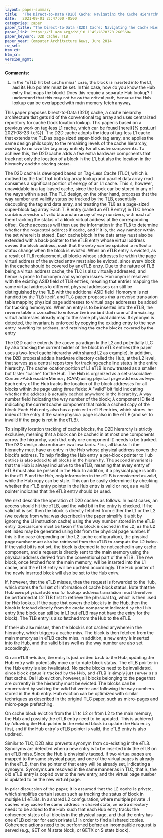```yaml
---
layout: paper-summary
title:  "The Direct-to-Data (D2D) Cache: Navigating the Cache Hierarchy with a Single Lookup"
date:   2021-09-01 23:47:00 -0500
categories: paper
paper_title: "The Direct-to-Data (D2D) Cache: Navigating the Cache Hierarchy with a Single Lookup"
paper_link: https://dl.acm.org/doi/10.1145/2678373.2665694
paper_keyword: D2D Cache; TLB
paper_year: Computer Architecture News, June 2014
rw_set:
htm_cd:
htm_cr:
version_mgmt:
---
```


**Comments:**

1. In the "eTLB hit but cache miss" case, the block is inserted into the L1, and its Hub pointer must be set.
   In this case, how do you know the Hub entry that maps the block?
   Does this require a separate Hub lookup? I understand that this may not be on the critical path, because the Hub
   lookup can be overlapped with main memory fetch anyway.

This paper proposes Direct-to-Data (D2D) cache, a cache hierarchy architecture that gets rid of the conventional
tag array and uses centralized repository for cache block location lookup. 
This paper is based on a previous work on tag-less L1 cache, which can be found [here]({% post_url 2021-08-23-tlc%}).
The D2D cache adopts the idea of tag-less L1 cache that extends the TLB as page-sized super-block tag array, and 
applies the same design philosophy to the remaining levels of the cache hierarchy, seeking to remove the tag 
array entirely for all cache components.
To achieve this, the D2D cache adds a few extra hardware components that track not only the location of a block in the 
L1, but also the location in the hierarchy and the sharing status.

The D2D cache is developed based on Tag-Less Cache (TLC), which is motived by the fact that both tag array lookup 
and parallel data array read consumes a significant portion of energy of an L1 cache. 
This is, however, unavoidable in a tag-based cache, since the block can be stored in any of the ways within a set.
The TLC design, on the other hand, proposes that the way number and validity status be tracked by the TLB, essentially
decoupling the tag and data array, and treating the TLB as a page-sized super-block tag array.
Each TLB entry (called an eTLB entry) in TLC hence contains a vector of valid bits and an array of way numbers, with
each of them tracking the status of a block virtual address at the corresponding offset.
Cache accesses will then use the information in the TLB to determine whether the requested address if cache, and if 
it is, the way number within the set where it is stored. 
Each cache block in the data array must also be extended with a back-pointer to the eTLB entry whose virtual address
covers the block address, such that the entry can be updated to reflect a status change when the block is evicted.
When an eTLB entry is evicted, as a result of TLB replacement, all blocks whose addresses lie within the page
virtual address of the evicted entry must also be evicted, since every block in the cache should be covered
by an eTLB entry.
Due to the nature of TLB being a virtual address cache, the TLC is also virtually addressed, and hence is prone to 
homonym and synonym issues. Homonym is resolved with the existing ASID field of TLB entries, meaning that entries
mapping the same virtual address to different physical addresses can still be distinguished by the TLB with the 
additional ASID field. Homonym is not handled by the TLB itself, and TLC paper proposes that a reverse translation 
table mapping physical page addresses to virtual page addresses be added for tracking homonyms. 
When an entry is to be inserted into the eTLB, the reverse table is consulted to enforce the invariant 
that none of the existing virtual addresses already map to the same physical address. 
If synonym is detected, the invariant is enforced by copying the existing entry to the new entry, rewriting its
address, and retaining the cache blocks covered by the entry.

The D2D cache extends the above paradigm to the L2 and potentially LLC by also tracking the current holder of the block
in eTLB entries (the paper uses a two-level cache hierarchy with shared L2 as example). 
In addition, the D2D proposal adds a hardware directory called the Hub, at the L2 level, that serves 
as a central repository for tracking cache line status in the entire hierarchy. The cache location portion of L1 
eTLB is now treated as a smaller but faster "cache" for the Hub.
The Hub is organized as a set-associative Content-Addressable Memory (CAM) using physical page address as keys.
Each entry of the Hub tracks the location of the block addresses for all blocks within the page using three fields: 
A "valid" bit field indicating whether the address is actually cached anywhere in the hierarchy; A way number 
field indicating the way number of the block; A component ID field indicating the current cache component that
holds a cached copy of the block. 
Each Hub entry also has a pointer to eTLB entries, which stores the index of the entry if the same physical page 
is also in the eTLB (and set to invalid if the page is not in the eTLB).

To simplify location tracking of cache blocks, the D2D hierarchy is strictly exclusive, meaning that a block can be
cached in at most one components across the hierarchy, such that only one component ID needs to be tracked.
The D2D design also enforces two invariants. First, all blocks in the hierarchy must have an entry in the Hub
whose physical address covers the block's address. To help finding the Hub entry, a per-block pointer to Hub entries is
also added to all blocks in the hierarchy.
The second invariant is that the Hub is always inclusive to the eTLB, meaning that every entry of eTLB must also be
present in the Hub. 
In addition, if a physical page is both in the eTLB and the Hub, only information in the eTLB is considered as valid,
while the Hub copy can be stale.
This can be easily determined by checking whether the rTLB entry pointer in the Hub entry is valid or not, as a valid
pointer indicates that the eTLB entry should be used.

We next describe the operation of D2D caches as follows. In most cases, an access should hit the eTLB, and the valid
bit in the entry is checked. If the valid bit is set, then the block is directly fetched from either the L1 or the L2
(we deviate from what was described in the paper simplify it a bit by ignoring the L1 instruction cache) using the
way number stored in the eTLB entry.
Special care must be taken if the block is cached in the L2, as the L2 set index may be generated using bits from the 
physical page number. If this is the case (depending on the L2 cache configuration), the physical page number must
also be retrieved from the eTLB to compute the L2 index.
If the valid bit is not set, the block is deemed to be not cached in any cache component, and a request is directly 
sent to the main memory using the physical address derived from the conventional part of the eTLB. 
The new block, once fetched from the main memory, will be inserted into the L1 cache, and
the eTLB entry will be updated accordingly. 
The Hub pointer of the newly inserted block will also be set to the Hub entry.

If, however, that the eTLB misses, then the request is forwarded to the Hub, which stores the full set of information
of cache block status. Note that the Hub uses physical address for lookup, address translation must therefore be 
performed at L2 TLB first to retrieve the physical tag, which is then used for Hub lookup.
If the page that covers the block is in the Hub, then the block is fetched directly from the cache component indicated
by the Hub entry (the block can still be in L1 but eTLB may not have the entry for the block).
The TLB entry is also fetched from the Hub to the eTLB.

If the Hub also misses, then the block is not cached anywhere in the hierarchy, which triggers a cache miss. 
The block is then fetched from the main memory as in eTLB cache miss. In addition, a new entry is inserted into the Hub,
and the valid bit as well as the way number are also set accordingly.

On an eTLB eviction, the entry is just written back to the Hub, updating the Hub entry with potentially more up-to-date
block status. The eTLB pointer in the Hub entry is also invalidated. No cache blocks need to be invalidated, since
block status is tracked by the Hub, and eTLB is simply just serves as a fast cache.
On Hub eviction, however, all blocks belonging to the page that are currently in the hierarchy must be evicted.
The blocks can be enumerated by walking the valid bit vector and following the way numbers stored in the Hub entry.
Hub eviction can be optimized with similar techniques as described in the original TLC paper, such as micro-pages
and micro-page prefetching.

On cache block eviction from the L1 to L2 or from L2 to the main memory, the Hub and possibly the eTLB entry need to
be updated. This is achieved by following the Hub pointer in the evicted block to update the Hub entry first, and if
the Hub entry's eTLB pointer is valid, the eTLB entry is also updated.

Similar to TLC, D2D also prevents synonym from co-existing in the eTLB. Synonyms are detected when a new entry is
to be inserted into the eTLB on an eTLB miss. 
Since the Hub is physically tagged, if two virtual pages are mapped to the same physical page, and one of the 
virtual pages is already in the eTLB, then the pointer of that entry will be already set, indicating a synonym.
Synonyms are resolved in the same manner as in TLC, that is, the old eTLB entry is copied over to the new entry, 
and the virtual page number is updated to be the new virtual page.

In prior discussion of the paper, it is assumed that the L2 cache is private, which simplifies certain issues such
as tracking the status of block in multiple L1 eTLBs. 
In a shared L2 configuration, where multiple private L1 caches may cache the same address in shared state, an extra
directory needs to be added to the Hub, such that each Hub entry tracks the coherence states of all blocks in the 
physical page, and that the entry has one eTLB pointer for each private L1 in order to find all shared copies.
Coherence actions need to be performed before an incompatible request is served (e.g., GET on M state 
block, or GETX on S state block).
